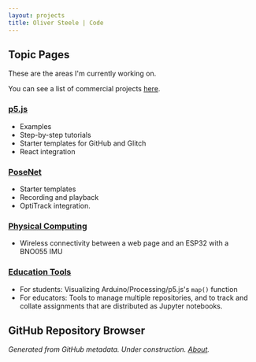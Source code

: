 ```yaml
---
layout: projects
title: Oliver Steele | Code
---
```


## Topic Pages

These are the areas I'm currently working on.

You can see a list of commercial projects [here](https://osteele.com/products).

### [p5.js](https://www.notion.so/Oliver-s-p5-js-Resources-385707291d5f4a6db4a590f95f8c5a94)

- Examples
- Step-by-step tutorials
- Starter templates for GitHub and Glitch
- React integration

### [PoseNet](https://www.notion.so/PoseNet-ded646bc5c1a4b99bf2885ad891937d2)

- Starter templates
- Recording and playback
- OptiTrack integration.

### [Physical Computing](https://www.notion.so/Physical-Computing-6eeee0efa9354212b76f501b3fbc972d)

- Wireless connectivity between a web page and an ESP32 with a BNO055 IMU

### [Education Tools](https://www.notion.so/Education-Tools-and-Materials-7c62990392284aab934c32b45ec9a99c)

- For students: Visualizing Arduino/Processing/p5.js's `map()` function
- For educators: Tools to manage multiple repositories, and to track and collate
  assignments that are distributed as Jupyter notebooks.

## GitHub Repository Browser

_Generated from GitHub metadata. Under construction. [About](/colophon)._
